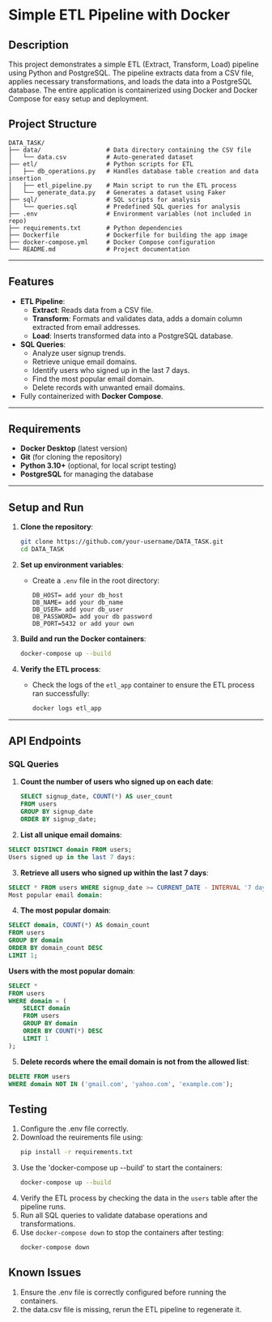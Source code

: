 # Simple ETL Pipeline with Docker

## Description
This project demonstrates a simple ETL (Extract, Transform, Load) pipeline using Python and PostgreSQL. The pipeline extracts data from a CSV file, applies necessary transformations, and loads the data into a PostgreSQL database. The entire application is containerized using Docker and Docker Compose for easy setup and deployment.

## Project Structure
```
DATA_TASK/
├── data/                  # Data directory containing the CSV file
│   └── data.csv           # Auto-generated dataset
├── etl/                   # Python scripts for ETL
│   ├── db_operations.py   # Handles database table creation and data insertion
│   ├── etl_pipeline.py    # Main script to run the ETL process
│   └── generate_data.py   # Generates a dataset using Faker
├── sql/                   # SQL scripts for analysis
│   └── queries.sql        # Predefined SQL queries for analysis
├── .env                   # Environment variables (not included in repo)
├── requirements.txt       # Python dependencies
├── Dockerfile             # Dockerfile for building the app image
├── docker-compose.yml     # Docker Compose configuration
└── README.md              # Project documentation
```

---

## Features
- **ETL Pipeline**:
  - **Extract**: Reads data from a CSV file.
  - **Transform**: Formats and validates data, adds a domain column extracted from email addresses.
  - **Load**: Inserts transformed data into a PostgreSQL database.
- **SQL Queries**:
  - Analyze user signup trends.
  - Retrieve unique email domains.
  - Identify users who signed up in the last 7 days.
  - Find the most popular email domain.
  - Delete records with unwanted email domains.
- Fully containerized with **Docker Compose**.

---

## Requirements

- **Docker Desktop** (latest version)
- **Git** (for cloning the repository)
- **Python 3.10+** (optional, for local script testing)
- **PostgreSQL** for managing the database

---

## Setup and Run

1. **Clone the repository**:
    ```bash
    git clone https://github.com/your-username/DATA_TASK.git
    cd DATA_TASK
    ```

2. **Set up environment variables**:
   - Create a `.env` file in the root directory:
      ```env
      DB_HOST= add your db_host
      DB_NAME= add your db_name
      DB_USER= add your db_user
      DB_PASSWORD= add your db password
      DB_PORT=5432 or add your own
      ```

3. **Build and run the Docker containers**:
    ```bash
    docker-compose up --build
    ```

4. **Verify the ETL process**:
    - Check the logs of the `etl_app` container to ensure the ETL process ran successfully:
      ```bash
      docker logs etl_app
      ```

---

## API Endpoints

### SQL Queries

1. **Count the number of users who signed up on each date**:
   ```sql
   SELECT signup_date, COUNT(*) AS user_count
   FROM users
   GROUP BY signup_date
   ORDER BY signup_date;
   ```
   
2. **List all unique email domains**:
```sql
SELECT DISTINCT domain FROM users;
Users signed up in the last 7 days:
```

3. **Retrieve all users who signed up within the last 7 days**:
```sql
SELECT * FROM users WHERE signup_date >= CURRENT_DATE - INTERVAL '7 days';
Most popular email domain:
```

4. **The most popular domain**:
```sql
SELECT domain, COUNT(*) AS domain_count
FROM users
GROUP BY domain
ORDER BY domain_count DESC
LIMIT 1;
```
   **Users with the most popular domain**:
```sql
SELECT *
FROM users
WHERE domain = (
    SELECT domain
    FROM users
    GROUP BY domain
    ORDER BY COUNT(*) DESC
    LIMIT 1
);
``` 

5. **Delete records where the email domain is not from the allowed list**:
```sql
DELETE FROM users
WHERE domain NOT IN ('gmail.com', 'yahoo.com', 'example.com');
```
## Testing

1. Configure the .env file correctly.
2. Download the reuirements file using:
   ```bash
   pip install -r requirements.txt
   ```
3. Use the 'docker-compose up --build' to start the containers:
   ```bash
   docker-compose up --build
   ```
4. Verify the ETL process by checking the data in the `users` table after the pipeline runs.
5. Run all SQL queries to validate database operations and transformations.
6. Use `docker-compose down` to stop the containers after testing:
   ```bash
   docker-compose down
   ```


## Known Issues

1. Ensure the .env file is correctly configured before running the containers.
2.  the data.csv file is missing, rerun the ETL pipeline to regenerate it.


